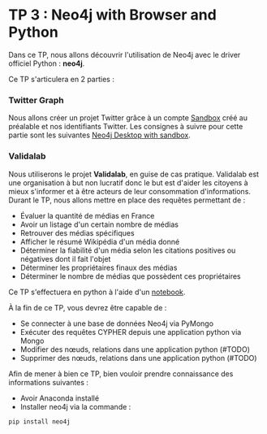 # TP 3 : Neo4j with Browser and Python

Dans ce TP, nous allons découvrir l'utilisation de Neo4j avec le driver officiel Python : **neo4j**.

Ce TP s'articulera en 2 parties :
### **Twitter Graph** 

Nous allons créer un projet Twitter grâce à un compte [Sandbox](https://sandbox.neo4j.com/) créé au préalable et nos identifiants Twitter. Les consignes à suivre pour cette partie sont les suivantes [Neo4j Desktop with sandbox](sandbox.md).
### **Validalab**

Nous utiliserons le projet **Validalab**, en guise de cas pratique. 
Validalab est une organisation à but non lucratif donc le but est d'aider les citoyens à mieux s'informer et à être acteurs de leur consommation d'informations.
Durant le TP, nous allons mettre en place des requêtes permettant de :

- Évaluer la quantité de médias en France 
- Avoir un listage d'un certain nombre de médias
- Retrouver des médias spécifiques
- Afficher le résumé Wikipédia d'un média donné
- Déterminer la fiabilité d'un média selon les citations positives ou négatives dont il fait l'objet
- Déterminer les propriétaires finaux des médias
- Déterminer le nombre de médias que possèdent ces propriétaires

Ce TP s'effectuera en python à l'aide d'un [notebook](validalab.ipynb).

À la fin de ce TP, vous devrez être capable de :

- Se connecter à une base de données Neo4j via PyMongo
- Exécuter des requêtes CYPHER depuis une application python via Mongo
- Modifier des nœuds, relations dans une application python (#TODO)
- Supprimer des nœuds, relations dans une application python (#TODO)

Afin de mener à bien ce TP, bien vouloir prendre connaissance des informations suivantes :

- Avoir Anaconda installé
- Installer neo4j via la commande :
```shell
pip install neo4j
```
